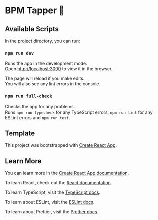 # BPM Tapper 🎵

## Available Scripts

In the project directory, you can run:

### `npm run dev`

Runs the app in the development mode.\
Open [http://localhost:3000](http://localhost:3000) to view it in the browser.

The page will reload if you make edits.\
You will also see any lint errors in the console.

### `npm run full-check`

Checks the app for any problems.\
Runs `npm run typecheck` for any TypeScript errors, `npm run lint` for any ESLint errors and `npm run test`.

## Template

This project was bootstrapped with [Create React App](https://github.com/facebook/create-react-app).

## Learn More

You can learn more in the
[Create React App documentation](https://facebook.github.io/create-react-app/docs/getting-started).

To learn React, check out the [React documentation](https://reactjs.org/).

To learn TypeScript, visit the [TypeScript docs](https://www.typescriptlang.org/).

To learn about ESLint, visit the [ESLint docs](https://eslint.org/).

To learn about Prettier, visit the [Prettier docs](https://prettier.io/).
